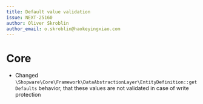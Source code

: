 ```yaml
---
title: Default value validation
issue: NEXT-25160
author: Oliver Skroblin
author_email: o.skroblin@haokeyingxiao.com
---
```

# Core
* Changed `\Shopware\Core\Framework\DataAbstractionLayer\EntityDefinition::getDefaults` behavior, that these values are not validated in case of write protection
